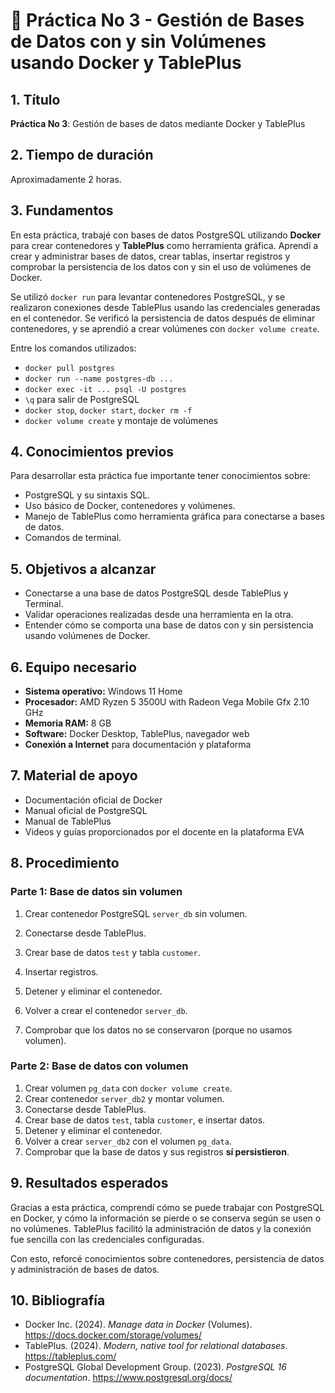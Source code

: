 
# 📄 Práctica No 3 - Gestión de Bases de Datos con y sin Volúmenes usando Docker y TablePlus

## 1. Título

**Práctica No 3**: Gestión de bases de datos mediante Docker y TablePlus

## 2. Tiempo de duración

Aproximadamente 2 horas.

## 3. Fundamentos

En esta práctica, trabajé con bases de datos PostgreSQL utilizando **Docker** para crear contenedores y **TablePlus** como herramienta gráfica. Aprendí a crear y administrar bases de datos, crear tablas, insertar registros y comprobar la persistencia de los datos con y sin el uso de volúmenes de Docker.

Se utilizó `docker run` para levantar contenedores PostgreSQL, y se realizaron conexiones desde TablePlus usando las credenciales generadas en el contenedor. Se verificó la persistencia de datos después de eliminar contenedores, y se aprendió a crear volúmenes con `docker volume create`.

Entre los comandos utilizados:

- `docker pull postgres`
- `docker run --name postgres-db ...`
- `docker exec -it ... psql -U postgres`
- `\q` para salir de PostgreSQL
- `docker stop`, `docker start`, `docker rm -f`
- `docker volume create` y montaje de volúmenes

## 4. Conocimientos previos

Para desarrollar esta práctica fue importante tener conocimientos sobre:
- PostgreSQL y su sintaxis SQL.
- Uso básico de Docker, contenedores y volúmenes.
- Manejo de TablePlus como herramienta gráfica para conectarse a bases de datos.
- Comandos de terminal.

## 5. Objetivos a alcanzar

- Conectarse a una base de datos PostgreSQL desde TablePlus y Terminal.
- Validar operaciones realizadas desde una herramienta en la otra.
- Entender cómo se comporta una base de datos con y sin persistencia usando volúmenes de Docker.

## 6. Equipo necesario

- **Sistema operativo:** Windows 11 Home
- **Procesador:** AMD Ryzen 5 3500U with Radeon Vega Mobile Gfx 2.10 GHz
- **Memoria RAM:** 8 GB
- **Software:** Docker Desktop, TablePlus, navegador web
- **Conexión a Internet** para documentación y plataforma

## 7. Material de apoyo

- Documentación oficial de Docker
- Manual oficial de PostgreSQL
- Manual de TablePlus
- Videos y guías proporcionados por el docente en la plataforma EVA

## 8. Procedimiento

### Parte 1: Base de datos sin volumen

1. Crear contenedor PostgreSQL `server_db` sin volumen.

2. Conectarse desde TablePlus.
3. Crear base de datos `test` y tabla `customer`.
4. Insertar registros.
5. Detener y eliminar el contenedor.
6. Volver a crear el contenedor `server_db`.
7. Comprobar que los datos no se conservaron (porque no usamos volumen).

### Parte 2: Base de datos con volumen

1. Crear volumen `pg_data` con `docker volume create`.
2. Crear contenedor `server_db2` y montar volumen.
3. Conectarse desde TablePlus.
4. Crear base de datos `test`, tabla `customer`, e insertar datos.
5. Detener y eliminar el contenedor.
6. Volver a crear `server_db2` con el volumen `pg_data`.
7. Comprobar que la base de datos y sus registros **sí persistieron**.

## 9. Resultados esperados

Gracias a esta práctica, comprendí cómo se puede trabajar con PostgreSQL en Docker, y cómo la información se pierde o se conserva según se usen o no volúmenes. TablePlus facilitó la administración de datos y la conexión fue sencilla con las credenciales configuradas.

Con esto, reforcé conocimientos sobre contenedores, persistencia de datos y administración de bases de datos.

## 10. Bibliografía

- Docker Inc. (2024). _Manage data in Docker_ (Volumes). https://docs.docker.com/storage/volumes/
- TablePlus. (2024). _Modern, native tool for relational databases_. https://tableplus.com/
- PostgreSQL Global Development Group. (2023). _PostgreSQL 16 documentation_. https://www.postgresql.org/docs/
